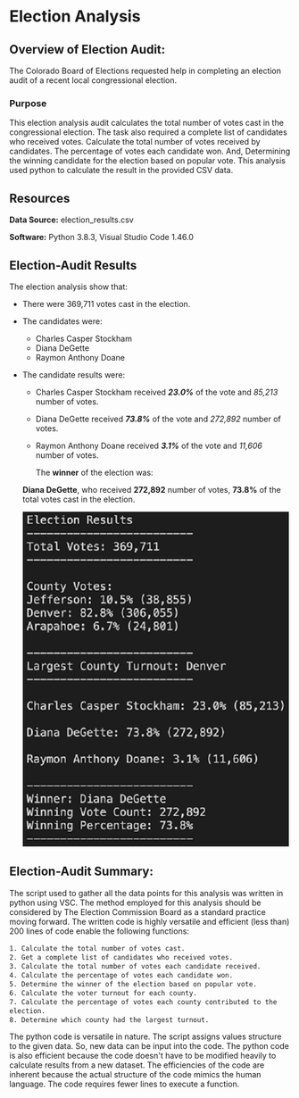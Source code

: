 # Election Analysis 


## Overview of Election Audit:

The Colorado Board of Elections requested help in completing an election audit of a recent local congressional election. 

### Purpose

This election analysis audit calculates the total number of votes cast in the congressional election. The task also required a complete list of candidates who received votes. Calculate the total number of votes received by candidates. The percentage of votes each candidate won. And, Determining the winning candidate for the election based on popular vote. This analysis used python to calculate the result in the provided CSV data.

## Resources

**Data Source:** election_results.csv

**Software:** Python 3.8.3, Visual Studio Code 1.46.0

## Election-Audit Results

The election analysis show that:
* There were 369,711 votes cast in the election.
* The candidates were:
	- Charles Casper Stockham
	- Diana DeGette
	- Raymon Anthony Doane
* The candidate results were:
	- Charles Casper Stockham received **_23.0%_** of the vote and _85,213_ number of votes.
	- Diana DeGette received **_73.8%_** of the vote and _272,892_ number of votes.
	- Raymon Anthony Doane received **_3.1%_** of the vote and _11,606_ number of votes.
  
         The **winner** of the election was:

    **Diana DeGette**, who received **272,892** number of votes, **73.8%** of the total votes cast in the election.
    
    
    ![Election_Results](analysis/election_results.png)
    
	
## Election-Audit Summary:

The script used to gather all the data points for this analysis was written in python using VSC.
The method employed for this analysis should be considered by The Election Commission Board as a standard practice moving forward. The written code is highly versatile and efficient (less than) 200 lines of code enable the following functions:

	1. Calculate the total number of votes cast. 
	2. Get a complete list of candidates who received votes. 
	3. Calculate the total number of votes each candidate received. 
	4. Calculate the percentage of votes each candidate won. 
	5. Determine the winner of the election based on popular vote.
	6. Calculate the voter turnout for each county.
	7. Calculate the percentage of votes each county contributed to the election.
	8. Determine which county had the largest turnout.
	
The python code is versatile in nature. The script assigns values structure to the given data. So, new data can be input into the code. The python code is also efficient because the code doesn't have to be modified heavily to calculate results from a new dataset. The efficiencies of the code are inherent because the actual structure of the code mimics the human language. The code requires fewer lines to execute a function.


